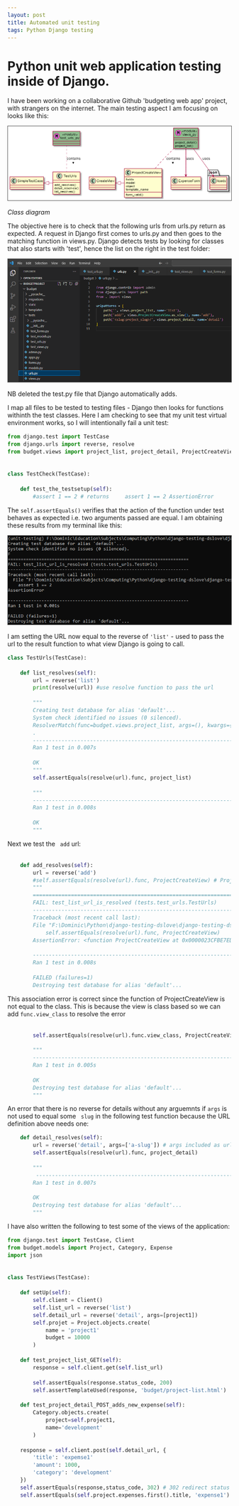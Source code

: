 ```yaml
---
layout: post
title: Automated unit testing
tags: Python Django testing
---
```


#  Python unit web application testing inside of Django. 

I have been working on a collaborative Github 'budgeting web app' project, with strangers on the internet. The main testing aspect I am focusing on looks like this:

<img src="/assets/images/testsclass.png" alt="cd">

_Class diagram_

The objective here is to check that the following urls from urls.py return as expected. A request in Django first comes to urls.py and then goes to the matching function in views.py. Django detects tests by looking for classes that also starts with 'test', hence the list on the right in the test folder:  


<style>
img {
  border: 1px solid #555;
}
</style>

<img src="/assets/images/unit_testing.png" alt="Award">

NB deleted the test.py file that Django automatically adds.

I map all files to be tested to testing files - Django then looks for functions withinth the test classes. Here I am checking to see that my unit test virtual environment works, so I will intentionally fail a unit test:



```py
from django.test import TestCase
from django.urls import reverse, resolve 
from budget.views import project_list, project_detail, ProjectCreateView


class TestCheck(TestCase):

    def test_the_testsetup(self):
        #assert 1 == 2 # returns     assert 1 == 2 AssertionError

```

The ```self.assertEquals()``` verifies that the action of the function under test behaves as expected i.e. two arguments passed are equal. I am obtaining these results from my terminal like this:

<img src="/assets/images/unit_testing_terminal.png" alt="Award">


I am setting the URL now equal to the reverse of ```'list'```  - used to pass the url to the result function to what view Django is going to call.

```py
class TestUrls(TestCase):

    def list_resolves(self):
        url = reverse('list')
        print(resolve(url)) #use resolve function to pass the url

        """
        Creating test database for alias 'default'...
        System check identified no issues (0 silenced).
        ResolverMatch(func=budget.views.project_list, args=(), kwargs={}, url_name=list, app_names=[], namespaces=[])
        .
        ----------------------------------------------------------------------
        Ran 1 test in 0.007s

        OK
        """
        self.assertEquals(resolve(url).func, project_list)

        """
        ----------------------------------------------------------------------
        Ran 1 test in 0.008s

        OK
        """
```

Next we test the ``` add```  url:

```py

    def add_resolves(self):
        url = reverse('add')
        #self.assertEquals(resolve(url).func, ProjectCreateView) # ProjectCreateView is a class based view so throws an error below
        """
        ======================================================================
        FAIL: test_list_url_is_resolved (tests.test_urls.TestUrls)
        ----------------------------------------------------------------------
        Traceback (most recent call last):
        File "F:\Dominic\Python\django-testing-dslove\django-testing-dslove\budgetproject\budget\tests\test_urls.py", line 48, in test_list_url_is_resolved
            self.assertEquals(resolve(url).func, ProjectCreateView)
        AssertionError: <function ProjectCreateView at 0x0000023CFBE7EDC8> != <class 'budget.views.ProjectCreateView'>

        ----------------------------------------------------------------------
        Ran 1 test in 0.008s

        FAILED (failures=1)
        Destroying test database for alias 'default'...
```

This association error is correct since the function of ProjectCreateView is not equal to the class. This is because the view is class based so we can add ```func.view_class``` to resolve the error

```py
        
        self.assertEquals(resolve(url).func.view_class, ProjectCreateView)
        
        """
        ----------------------------------------------------------------------
        Ran 1 test in 0.005s

        OK
        Destroying test database for alias 'default'...
        """
```

An error that there is no reverse for details without any arguemnts if ```args``` is not used to equal some ``` slug```  in the following test function because the URL definition above needs one:

```py
    def detail_resolves(self):
        url = reverse('detail', args=['a-slug']) # args included as url definition uses a slug
        self.assertEquals(resolve(url).func, project_detail) 
        
        """
         ----------------------------------------------------------------------
        Ran 1 test in 0.007s

        OK
        Destroying test database for alias 'default'...
        """
```

I have also written the following to test some of the views of the application:

```py
from django.test import TestCase, Client 
from budget.models import Project, Category, Expense
import json


class TestViews(TestCase):

    def setUp(self):
        self.client = Client()
        self.list_url = reverse('list')
        self.detail_url = reverse('detail', args=[project1])
        self.projet = Project.objects.create(
            name = 'project1'
            budget = 10000
        )
    
    def test_project_list_GET(self):
        response = self.client.get(self.list_url)
        
        self.assertEquals(response.status_code, 200)
        self.assertTemplateUsed(response, 'budget/project-list.html')
    
    def test_project_detail_POST_adds_new_expense(self):
        Category.objects.create(
            project=self.project1,
            name='development'
        )

    response = self.client.post(self.detail_url, {
        'title': 'expemse1'
        'amount': 1000,
        'category': 'development'
    })
    self.assertEquals(response,status_code, 302) # 302 redirect status response code indicates that the resource requested has been temporarily moved to the URL given by the location header
    self.assertEquals(self.project.expenses.first().title, 'expense1')
```
